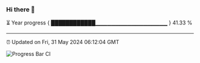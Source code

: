 ### Hi there 👋

⏳ Year progress { ████████████▁▁▁▁▁▁▁▁▁▁▁▁▁▁▁▁▁▁ } 41.33 %

---

⏰ Updated on Fri, 31 May 2024 06:12:04 GMT

![Progress Bar CI](https://github.com/Shyam-Makwana/GitHub-Actions-Demo/workflows/Progress%20Bar%20CI/badge.svg)
